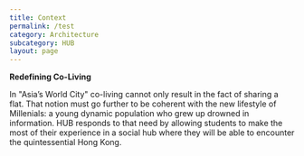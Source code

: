 ```yaml
---
title: Context
permalink: /test
category: Architecture
subcategory: HUB
layout: page
---
```


**Redefining Co-Living**

In "Asia’s World City" co-living cannot only result in the fact of sharing a flat. That notion must go further to be coherent with the new lifestyle of Millenials: a young dynamic population who grew up drowned in information. HUB responds to that need by allowing students to make the most of their experience in a social hub where they will be able to encounter the quintessential Hong Kong.
